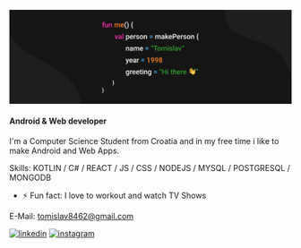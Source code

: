 ![Banner](https://github.com/tgodek/tgodek/blob/main/MyBanner.png)
#### Android & Web developer

I'm a Computer Science Student from Croatia and in my free time i like to make Android and Web Apps.

Skills: KOTLIN / C# / REACT / JS / CSS / NODEJS / MYSQL / POSTGRESQL / MONGODB

- ⚡ Fun fact: I love to workout and watch TV Shows 

E-Mail: tomislav8462@gmail.com

[<img src='https://cdn-icons.flaticon.com/png/512/3536/premium/3536505.png?token=exp=1643306173~hmac=ce2fe9741d5cdeeafaf43184df04dd5a' alt='linkedin' height='40'>](https://www.linkedin.com/in/tomislav-godek-a37792206/)   [<img src='https://cdn-icons-png.flaticon.com/512/1384/1384063.png' alt='instagram' height='40'>](https://www.instagram.com/tomislav.godek/)  

